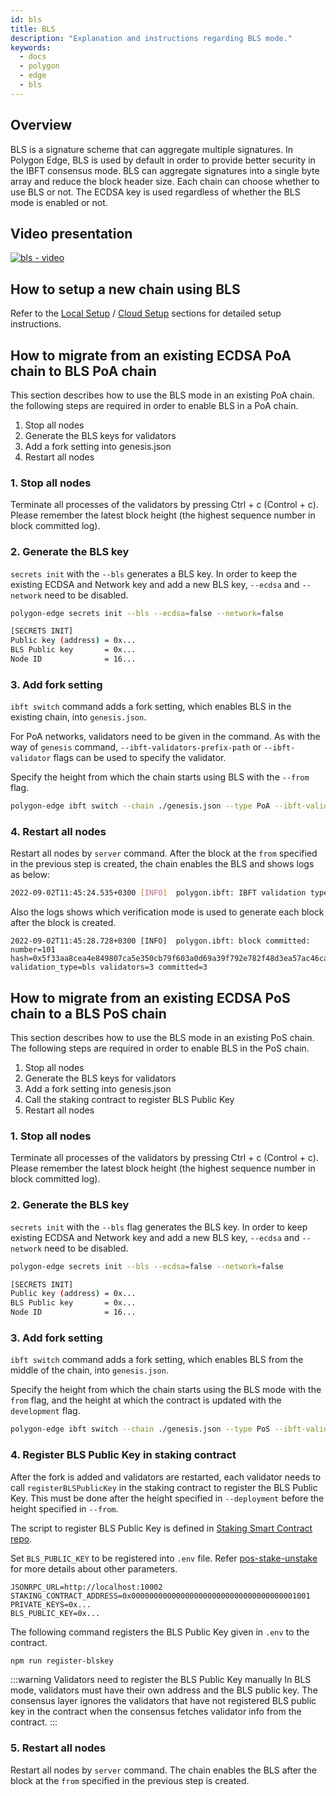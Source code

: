 ```yaml
---
id: bls
title: BLS
description: "Explanation and instructions regarding BLS mode."
keywords:
  - docs
  - polygon
  - edge
  - bls
---
```


## Overview

BLS is a signature scheme that can aggregate multiple signatures. In Polygon Edge, BLS is used by default in order to provide better security in the IBFT consensus mode. BLS can aggregate signatures into a single byte array and reduce the block header size. Each chain can choose whether to use BLS or not. The ECDSA key is used regardless of whether the BLS mode is enabled or not.

## Video presentation

[![bls - video](https://img.youtube.com/vi/HbUmZpALlqo/0.jpg)](https://www.youtube.com/watch?v=HbUmZpALlqo)

## How to setup a new chain using BLS

Refer to the [Local Setup](/docs/edge/get-started/set-up-ibft-locally) / [Cloud Setup](/docs/edge/get-started/set-up-ibft-on-the-cloud) sections for detailed setup instructions.

## How to migrate from an existing ECDSA PoA chain to BLS PoA chain

This section describes how to use the BLS mode in an existing PoA chain.
the following steps are required in order to enable BLS in a PoA chain.

1. Stop all nodes
2. Generate the BLS keys for validators
3. Add a fork setting into genesis.json
4. Restart all nodes

### 1. Stop all nodes

Terminate all processes of the validators by pressing Ctrl + c (Control + c). Please remember the latest block height (the highest sequence number in block committed log).

### 2. Generate the BLS key

`secrets init` with the `--bls` generates a BLS key. In order to keep the existing ECDSA and Network key and add a new BLS key, `--ecdsa` and `--network` need to be disabled.

```bash
polygon-edge secrets init --bls --ecdsa=false --network=false

[SECRETS INIT]
Public key (address) = 0x...
BLS Public key       = 0x...
Node ID              = 16...
```

### 3. Add fork setting

`ibft switch` command adds a fork setting, which enables BLS in the existing chain, into `genesis.json`.

For PoA networks, validators need to be given in the command. As with the way of `genesis` command, `--ibft-validators-prefix-path` or `--ibft-validator` flags can be used to specify the validator.

Specify the height from which the chain starts using BLS with the `--from` flag.

```bash
polygon-edge ibft switch --chain ./genesis.json --type PoA --ibft-validator-type bls --ibft-validators-prefix-path test-chain- --from 100
```

### 4. Restart all nodes

Restart all nodes by `server` command. After the block at the `from` specified in the previous step is created, the chain enables the BLS and shows logs as below:

```bash
2022-09-02T11:45:24.535+0300 [INFO]  polygon.ibft: IBFT validation type switched: old=ecdsa new=bls
```

Also the logs shows which verification mode is used to generate each block after the block is created.

```
2022-09-02T11:45:28.728+0300 [INFO]  polygon.ibft: block committed: number=101 hash=0x5f33aa8cea4e849807ca5e350cb79f603a0d69a39f792e782f48d3ea57ac46ca validation_type=bls validators=3 committed=3
```

## How to migrate from an existing ECDSA PoS chain to a BLS PoS chain

This section describes how to use the BLS mode in an existing PoS chain.
The following steps are required in order to enable BLS in the PoS chain.

1. Stop all nodes
2. Generate the BLS keys for validators
3. Add a fork setting into genesis.json
4. Call the staking contract to register BLS Public Key
5. Restart all nodes

### 1. Stop all nodes

Terminate all processes of the validators by pressing Ctrl + c (Control + c). Please remember the latest block height (the highest sequence number in block committed log).

### 2. Generate the BLS key

`secrets init` with the `--bls` flag generates the BLS key. In order to keep existing ECDSA and Network key and add a new BLS key, `--ecdsa` and `--network` need to be disabled.

```bash
polygon-edge secrets init --bls --ecdsa=false --network=false

[SECRETS INIT]
Public key (address) = 0x...
BLS Public key       = 0x...
Node ID              = 16...
```

### 3. Add fork setting

`ibft switch` command adds a fork setting, which enables BLS from the middle of the chain, into `genesis.json`.

Specify the height from which the chain starts using the BLS mode with the `from` flag, and the height at which the contract is updated with the `development` flag.

```bash
polygon-edge ibft switch --chain ./genesis.json --type PoS --ibft-validator-type bls --deployment 50 --from 200
```

### 4. Register BLS Public Key in staking contract

After the fork is added and validators are restarted, each validator needs to call `registerBLSPublicKey` in the staking contract to register the BLS Public Key. This must be done after the height specified in `--deployment` before the height specified in `--from`.

The script to register BLS Public Key is defined in [Staking Smart Contract repo](https://github.com/0xPolygon/staking-contracts). 

Set `BLS_PUBLIC_KEY` to be registered into `.env` file. Refer [pos-stake-unstake](/docs/edge/consensus/pos-stake-unstake#setting-up-the-provided-helper-scripts) for more details about other parameters.

```env
JSONRPC_URL=http://localhost:10002
STAKING_CONTRACT_ADDRESS=0x0000000000000000000000000000000000001001
PRIVATE_KEYS=0x...
BLS_PUBLIC_KEY=0x...
```

The following command registers the BLS Public Key given in `.env` to the contract.

```bash
npm run register-blskey
```

:::warning Validators need to register the BLS Public Key manually
In BLS mode, validators must have their own address and the BLS public key. The consensus layer ignores the validators that have not registered BLS public key in the contract when the consensus fetches validator info from the contract.
:::

### 5. Restart all nodes

Restart all nodes by `server` command. The chain enables the BLS after the block at the `from` specified in the previous step is created.